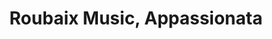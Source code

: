 ---
title: "Roubaix Music, Appassionata"
url: /roubaix/roubaix-music-appassionata/
shop: Instrumente
---